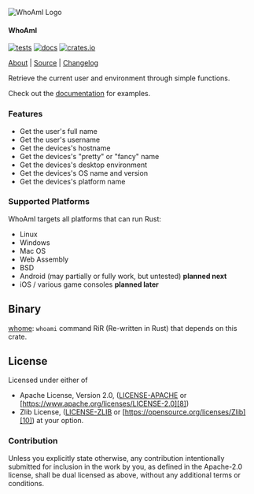 ![WhoAmI Logo](https://libcala.github.io/whoami/res/icon.svg)

#### WhoAmI

[![tests](https://github.com/libcala/whoami/workflows/tests/badge.svg)][2]
[![docs](https://docs.rs/whoami/badge.svg)][0]
[![crates.io](https://img.shields.io/crates/v/whoami.svg)][1]

[About][4] | [Source][5] | [Changelog][3]

Retrieve the current user and environment through simple functions.

Check out the [documentation][0] for examples.

### Features
 - Get the user's full name
 - Get the user's username
 - Get the devices's hostname
 - Get the devices's "pretty" or "fancy" name
 - Get the devices's desktop environment
 - Get the devices's OS name and version
 - Get the devices's platform name

### Supported Platforms
WhoAmI targets all platforms that can run Rust:
 - Linux
 - Windows
 - Mac OS
 - Web Assembly
 - BSD
 - Android (may partially or fully work, but untested) **planned next**
 - iOS / various game consoles **planned later**

## Binary
[whome](https://crates.io/crates/whome): `whoami` command RiR (Re-written in
Rust) that depends on this crate.

## License
Licensed under either of
 - Apache License, Version 2.0,
   ([LICENSE-APACHE][7] or [https://www.apache.org/licenses/LICENSE-2.0][8])
 - Zlib License,
   ([LICENSE-ZLIB][9] or [https://opensource.org/licenses/Zlib][10])
at your option.

### Contribution
Unless you explicitly state otherwise, any contribution intentionally submitted
for inclusion in the work by you, as defined in the Apache-2.0 license, shall be
dual licensed as above, without any additional terms or conditions.

[0]: https://docs.rs/whoami
[1]: https://crates.io/crates/whoami
[2]: https://github.com/libcala/whoami/actions?query=workflow%3Atests
[3]: https://github.com/libcala/whoami/blob/master/CHANGELOG.md
[4]: https://libcala.github.io/whoami/
[5]: https://github.com/libcala/whoami/
[6]: https://aldaronlau.com/
[7]: https://github.com/libcala/whoami/blob/master/LICENSE-APACHE
[8]: https://www.apache.org/licenses/LICENSE-2.0
[9]: https://github.com/libcala/whoami/blob/master/LICENSE-ZLIB
[10]: https://opensource.org/licenses/Zlib
